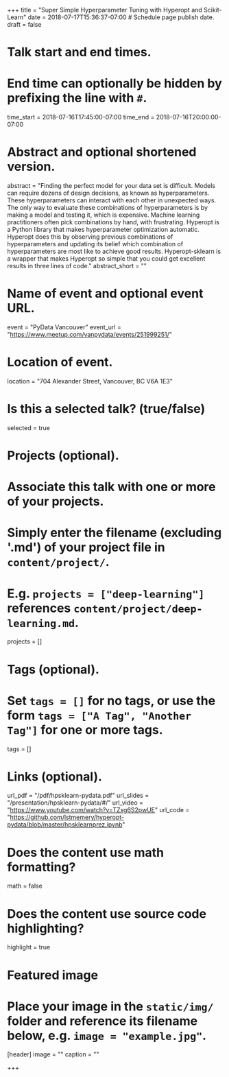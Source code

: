 +++
title = "Super Simple Hyperparameter Tuning with Hyperopt and Scikit-Learn"
date = 2018-07-17T15:36:37-07:00  # Schedule page publish date.
draft = false

# Talk start and end times.
#   End time can optionally be hidden by prefixing the line with `#`.
time_start = 2018-07-16T17:45:00-07:00
time_end = 2018-07-16T20:00:00-07:00

# Abstract and optional shortened version.
abstract = "Finding the perfect model for your data set is difficult. Models can require dozens of design decisions, as known as hyperparameters. These hyperparameters can interact with each other in unexpected ways. The only way to evaluate these combinations of hyperparameters is by making a model and testing it, which is expensive. Machine learning practitioners often pick combinations by hand, with frustrating. Hyperopt is a Python library that makes hyperparameter optimization automatic. Hyperopt does this by observing previous combinations of hyperparameters and updating its belief which combination of hyperparameters are most like to achieve good results. Hyperopt-sklearn is a wrapper that makes Hyperopt so simple that you could get excellent results in three lines of code."
abstract_short = ""

# Name of event and optional event URL.
event = "PyData Vancouver"
event_url = "https://www.meetup.com/vanpydata/events/251999251/"

# Location of event.
location = "704 Alexander Street, Vancouver, BC V6A 1E3"

# Is this a selected talk? (true/false)
selected = true

# Projects (optional).
#   Associate this talk with one or more of your projects.
#   Simply enter the filename (excluding '.md') of your project file in `content/project/`.
#   E.g. `projects = ["deep-learning"]` references `content/project/deep-learning.md`.
projects = []

# Tags (optional).
#   Set `tags = []` for no tags, or use the form `tags = ["A Tag", "Another Tag"]` for one or more tags.
tags = []

# Links (optional).
url_pdf = "/pdf/hpsklearn-pydata.pdf"
url_slides = "/presentation/hpsklearn-pydata/#/"
url_video = "https://www.youtube.com/watch?v=TZxg6S2pwUE"
url_code = "https://github.com/lstmemery/hyperopt-pydata/blob/master/hpsklearnprez.ipynb"

# Does the content use math formatting?
math = false

# Does the content use source code highlighting?
highlight = true

# Featured image
# Place your image in the `static/img/` folder and reference its filename below, e.g. `image = "example.jpg"`.
[header]
image = ""
caption = ""

+++

